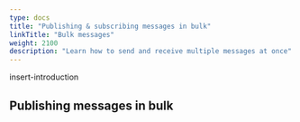 ```yaml
---
type: docs
title: "Publishing & subscribing messages in bulk"
linkTitle: "Bulk messages"
weight: 2100
description: "Learn how to send and receive multiple messages at once"
---
```


insert-introduction

## Publishing messages in bulk